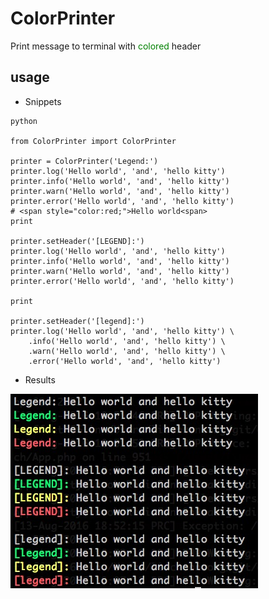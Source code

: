 # ColorPrinter
Print message to terminal with <span style="color:green;">colored</span> header

## usage
- Snippets

```
python

from ColorPrinter import ColorPrinter

printer = ColorPrinter('Legend:')
printer.log('Hello world', 'and', 'hello kitty')
printer.info('Hello world', 'and', 'hello kitty')
printer.warn('Hello world', 'and', 'hello kitty')
printer.error('Hello world', 'and', 'hello kitty')
# <span style="color:red;">Hello world<span>
print

printer.setHeader('[LEGEND]:')
printer.log('Hello world', 'and', 'hello kitty')
printer.info('Hello world', 'and', 'hello kitty')
printer.warn('Hello world', 'and', 'hello kitty')
printer.error('Hello world', 'and', 'hello kitty')

print

printer.setHeader('[legend]:')
printer.log('Hello world', 'and', 'hello kitty') \
    .info('Hello world', 'and', 'hello kitty') \
    .warn('Hello world', 'and', 'hello kitty') \
    .error('Hello world', 'and', 'hello kitty')

```

- Results

![usage](./usage.png)

